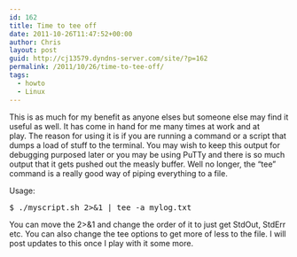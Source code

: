 ```yaml
---
id: 162
title: Time to tee off
date: 2011-10-26T11:47:52+00:00
author: Chris
layout: post
guid: http://cj13579.dyndns-server.com/site/?p=162
permalink: /2011/10/26/time-to-tee-off/
tags:
  - howto
  - Linux
---
```

This is as much for my benefit as anyone elses but someone else may find it useful as well. It has come in hand for me many times at work and at play. The reason for using it is if you are running a command or a script that dumps a load of stuff to the terminal. You may wish to keep this output for debugging purposed later or you may be using PuTTy and there is so much output that it gets pushed out the measly buffer. Well no longer, the &#8220;tee&#8221; command is a really good way of piping everything to a file.<!--more-->

<div id="_mcePaste">
  Usage:
</div>

<pre>$ ./myscript.sh 2&gt;&1 | tee -a mylog.txt</pre>

You can move the 2>&1 and change the order of it to just get StdOut, StdErr etc. You can also change the tee options to get more of less to the file. I will post updates to this once I play with it some more.